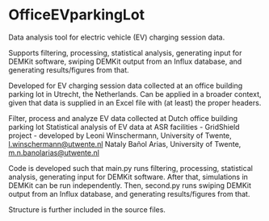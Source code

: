# OfficeEVparkingLot
Data analysis tool for electric vehicle (EV) charging session data. 

Supports filtering, processing, statistical analysis, generating input for DEMKit software, swiping DEMKit output from an Influx database, and generating results/figures from that. 

Developed for EV charging session data collected at an office building parking lot in Utrecht, the Netherlands. 
Can be applied in a broader context, given that data is supplied in an Excel file with (at least) the proper headers. 

Filter, process and analyze EV data collected at Dutch office building parking lot
Statistical analysis of EV data at ASR facilities - GridShield project - developed by 
Leoni Winschermann, University of Twente, l.winschermann@utwente.nl
Nataly Bañol Arias, University of Twente, m.n.banolarias@utwente.nl

Code is developed such that main.py runs filtering, processing, statistical analysis, generating input for DEMKit software. 
After that, simulations in DEMKit can be run independently. 
Then, second.py runs swiping DEMKit output from an Influx database, and generating results/figures from that. 

Structure is further included in the source files. 
